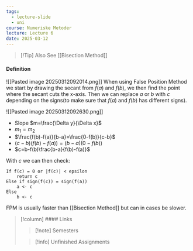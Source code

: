 ```yaml
---
tags:
  - lecture-slide
  - uni
course: Numeriske Metoder
lecture: Lecture 6
date: 2025-03-12
---
```


>[!Tip] Also See
>[[Bisection Method]]
#### Definition
![[Pasted image 20250312092014.png]]
When using False Position Method we start by drawing the secant from $f(a)$ and $f(b)$, we then find the point where the secant cuts the x-axis. Then we can replace $a$ or $b$ with $c$ depending on the signs(to make sure that $f(a)$ and $f(b)$ has different signs). 

![[Pasted image 20250312092630.png]]
* Slope $m=\frac{\Delta y}{\Delta x}$
* $m_{1}=m_{2}$
* $\frac{f(b)-f(a)}{b-a}=\frac{0-f(b)}{c-b}$
* $(c-b)(f(b)-f(a))=(b-a)(0-f(b))$
* $c=b-f(b)\frac{b-a}{f(b)-f(a)}$

With $c$ we can then check:
```pseudocode
If f(c) = 0 or |f(c)| < epsilon
	return c
Else if sign(f(c)) = sign(f(a))
	a <- c
Else
	b <- c
```

FPM is usually faster than [[Bisection Method]] but can in cases be slower.


> [!column] #### Links
>> [!note] Semesters
>
>> [!info] Unfinished Assignments
>> 